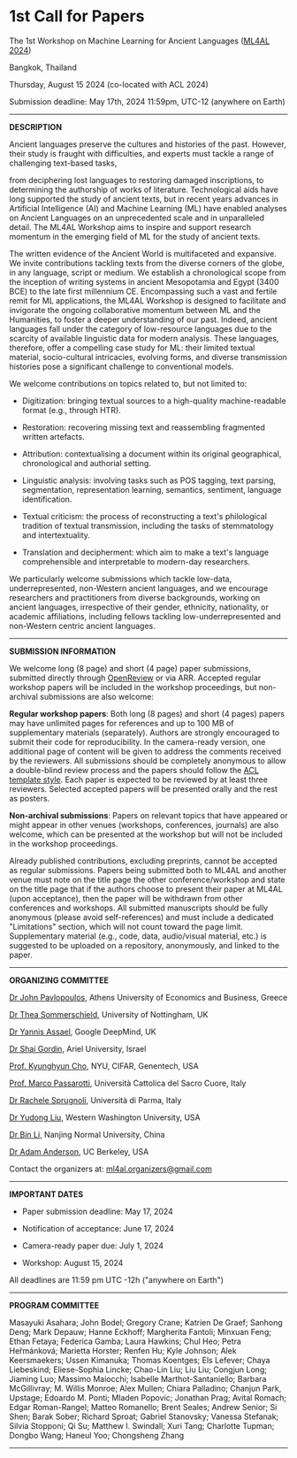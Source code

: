 # 1st Call for Papers

The 1st Workshop on Machine Learning for Ancient Languages ([ML4AL
2024](http://ml4al.com))

Bangkok, Thailand

Thursday, August 15 2024 (co-located with ACL 2024)

Submission deadline: May 17th, 2024 11:59pm, UTC-12 (anywhere on Earth)

---

**DESCRIPTION**

Ancient languages preserve the cultures and histories of the past.
However, their study is fraught with difficulties, and experts must
tackle a range of challenging text-based tasks,

from deciphering lost languages to restoring damaged inscriptions, to
determining the authorship of works of literature. Technological aids
have long supported the study of ancient texts, but in recent years
advances in Artificial Intelligence (AI) and Machine Learning (ML) have
enabled analyses on Ancient Languages on an unprecedented scale and in
unparalleled detail. The ML4AL Workshop aims to inspire and support
research momentum in the emerging field of ML for the study of ancient
texts.

The written evidence of the Ancient World is multifaceted and expansive.
We invite contributions tackling texts from the diverse corners of the
globe, in any language, script or medium. We establish a chronological
scope from the inception of writing systems in ancient Mesopotamia and
Egypt (3400 BCE) to the late first millennium CE. Encompassing such a
vast and fertile remit for ML applications, the ML4AL Workshop is
designed to facilitate and invigorate the ongoing collaborative momentum
between ML and the Humanities, to foster a deeper understanding of our
past. Indeed, ancient languages fall under the category of low-resource
languages due to the scarcity of available linguistic data for modern
analysis. These languages, therefore, offer a compelling case study for
ML: their limited textual material, socio-cultural intricacies, evolving
forms, and diverse transmission histories pose a significant challenge
to conventional models.

We welcome contributions on topics related to, but not limited to:

-   Digitization: bringing textual sources to a high-quality
    machine-readable format (e.g., through HTR).

-   Restoration: recovering missing text and reassembling fragmented
    written artefacts.

-   Attribution: contextualising a document within its original
    geographical, chronological and authorial setting.

-   Linguistic analysis: involving tasks such as POS tagging, text
    parsing, segmentation, representation learning, semantics,
    sentiment, language identification.

-   Textual criticism: the process of reconstructing a text\'s
    philological tradition of textual transmission, including the tasks
    of stemmatology and intertextuality.

-   Translation and decipherment: which aim to make a text\'s language
    comprehensible and interpretable to modern-day researchers.

We particularly welcome submissions which tackle low-data,
underrepresented, non-Western ancient languages, and we encourage
researchers and practitioners from diverse backgrounds, working on
ancient languages, irrespective of their gender, ethnicity, nationality,
or academic affiliations, including fellows tackling
low-underrepresented and non-Western centric ancient languages.

---

**SUBMISSION INFORMATION**

We welcome long (8 page) and short (4 page) paper submissions, 
submitted directly through [OpenReview](https://openreview.net/group?id=aclweb.org/ACL/2024/Workshop/ML4AL) or via ARR. 
Accepted regular workshop papers
will be included in the workshop proceedings, but non-archival
submissions are also welcome:

**Regular workshop papers**: Both long (8 pages) and short (4 pages)
papers may have unlimited pages for references and up to 100 MB of
supplementary materials (separately). Authors are strongly encouraged to
submit their code for reproducibility. In the camera-ready version, one
additional page of content will be given to address the comments
received by the reviewers. All submissions should be completely
anonymous to allow a double-blind review process and the papers should
follow the [ACL template
style](https://github.com/acl-org/acl-style-files). Each
paper is expected to be reviewed by at least three reviewers. Selected
accepted papers will be presented orally and the rest as posters.

**Non-archival submissions**: Papers on relevant topics that have
appeared or might appear in other venues (workshops, conferences,
journals) are also welcome, which can be presented at the workshop but
will not be included in the workshop proceedings.

Already published contributions, excluding preprints, cannot be
accepted as regular submissions. Papers being submitted both to ML4AL 
and another venue must note on the title page the other conference/workshop 
and state on the title page that if the authors choose to present their paper 
at ML4AL (upon acceptance), then the paper will be withdrawn from other
conferences and workshops. All submitted manuscripts should be fully
anonymous (please avoid self-references) and must include a dedicated
\"Limitations\" section, which will not count toward the page limit.
Supplementary material (e.g., code, data, audio/visual material, etc.)
is suggested to be uploaded on a repository, anonymously, and linked to
the paper.

---

**ORGANIZING COMMITTEE**

[Dr John Pavlopoulos](https://ipavlopoulos.github.io),
Athens University of Economics and Business, Greece

[Dr Thea Sommerschield](https://theasommerschield.it/),
University of Nottingham, UK

[Dr Yannis Assael](https://www.assael.gr/), Google
DeepMind, UK

[Dr Shai Gordin](https://digitalpasts.github.io/), Ariel
University, Israel

[Prof. Kyunghyun Cho](https://kyunghyuncho.me/), NYU,
CIFAR, Genentech, USA

[Prof. Marco
Passarotti](https://docenti.unicatt.it/ppd2/en/docenti/14144/marco-carlo-passarotti/profilo),
Università Cattolica del Sacro Cuore, Italy

[Dr Rachele
Sprugnoli](https://personale.unipr.it/en/ugovdocenti/person/236480),
Università di Parma, Italy

[Dr Yudong Liu](https://liuy2.github.io/), Western
Washington University, USA

[Dr Bin Li](https://cognitivebase.com/lib/), Nanjing
Normal University, China

[Dr Adam
Anderson](https://dlab.berkeley.edu/people/adam-anderson),
UC Berkeley, USA

Contact the organizers at:
[ml4al.organizers@gmail.com](mailto:ml4al.organizers@gmail.com)

---

**IMPORTANT DATES**

-   Paper submission deadline: May 17, 2024

-   Notification of acceptance: June 17, 2024

-   Camera-ready paper due: July 1, 2024

-   Workshop: August 15, 2024

All deadlines are 11:59 pm UTC -12h ("anywhere on Earth")

---

**PROGRAM COMMITTEE**

Masayuki Asahara; John Bodel; Gregory Crane; Katrien De Graef; Sanhong
Deng; Mark Depauw; Hanne Eckhoff; Margherita Fantoli; Minxuan Feng;
Ethan Fetaya; Federica Gamba; Laura Hawkins; Chul Heo; Petra Heřmánková;
Marietta Horster; Renfen Hu; Kyle Johnson; Alek Keersmaekers; Ussen
Kimanuka; Thomas Koentges; Els Lefever; Chaya Liebeskind; Eliese-Sophia
Lincke; Chao-Lin Liu; Liu Liu; Congjun Long; Jiaming Luo; Massimo
Maiocchi; Isabelle Marthot-Santaniello; Barbara McGillivray; M. Willis
Monroe; Alex Mullen; Chiara Palladino; Chanjun Park, Upstage; Edoardo M.
Ponti; Mladen Popovic; Jonathan Prag; Avital Romach; Edgar Roman-Rangel;
Matteo Romanello; Brent Seales; Andrew Senior; Si Shen; Barak Sober;
Richard Sproat; Gabriel Stanovsky; Vanessa Stefanak; Silvia Stopponi; Qi
Su; Matthew I. Swindall; Xuri Tang; Charlotte Tupman; Dongbo Wang;
Haneul Yoo; Chongsheng Zhang

---

